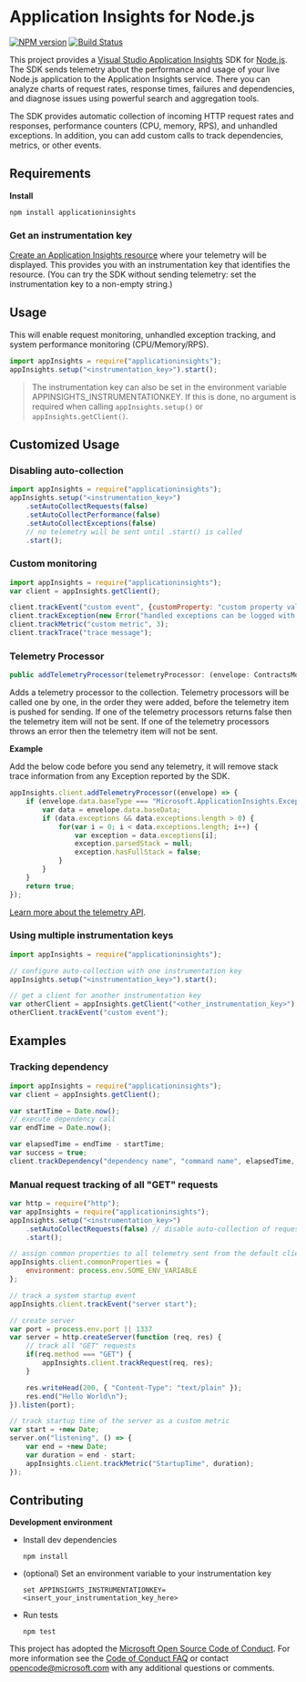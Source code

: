# Application Insights for Node.js

[![NPM version](https://badge.fury.io/js/applicationinsights.svg)](http://badge.fury.io/js/applicationinsights)
[![Build Status](https://travis-ci.org/Microsoft/ApplicationInsights-node.js.svg?branch=master)](https://travis-ci.org/Microsoft/ApplicationInsights-node.js)



This project provides a [Visual Studio Application Insights](https://azure.microsoft.com/documentation/articles/app-insights-overview/) SDK for [Node.js](https://nodejs.org/). The SDK sends telemetry about the performance and usage of your live Node.js application to the Application Insights service. There you can analyze charts of request rates, response times, failures and dependencies, and diagnose issues using powerful search and aggregation tools.

The SDK provides automatic collection of incoming HTTP request rates and responses, performance counters (CPU, memory, RPS), and unhandled exceptions. In addition, you can add custom calls to track dependencies, metrics, or other events.


## Requirements ##
**Install**
```
npm install applicationinsights
```

### Get an instrumentation key

[Create an Application Insights resource](https://azure.microsoft.com/documentation/articles/app-insights-create-new-resource/) where your telemetry will be displayed. This provides you with an instrumentation key that identifies the resource. (You can try the SDK without sending telemetry: set the instrumentation key to a non-empty string.)


## Usage ##

This will enable request monitoring, unhandled exception tracking, and system performance monitoring (CPU/Memory/RPS).

```javascript
import appInsights = require("applicationinsights");
appInsights.setup("<instrumentation_key>").start();
```

>The instrumentation key can also be set in the environment variable APPINSIGHTS_INSTRUMENTATIONKEY. If this is done, no argument is required when calling `appInsights.setup()` or `appInsights.getClient()`.



## Customized Usage ##

### Disabling auto-collection

```javascript
import appInsights = require("applicationinsights");
appInsights.setup("<instrumentation_key>")
    .setAutoCollectRequests(false)
    .setAutoCollectPerformance(false)
    .setAutoCollectExceptions(false)
    // no telemetry will be sent until .start() is called
    .start();
```

### Custom monitoring

```javascript
import appInsights = require("applicationinsights");
var client = appInsights.getClient();

client.trackEvent("custom event", {customProperty: "custom property value"});
client.trackException(new Error("handled exceptions can be logged with this method"));
client.trackMetric("custom metric", 3);
client.trackTrace("trace message");
```

### Telemetry Processor

```javascript
public addTelemetryProcessor(telemetryProcessor: (envelope: ContractsModule.Contracts.Envelope) => boolean)
```

Adds a telemetry processor to the collection. Telemetry processors will be called one by one, in the order they were added, before the telemetry item is pushed for sending. 
If one of the telemetry processors returns false then the telemetry item will not be sent. 
If one of the telemetry processors throws an error then the telemetry item will not be sent.

**Example**

Add the below code before you send any telemetry, it will remove stack trace information from any Exception reported by the SDK.

```javascript
appInsights.client.addTelemetryProcessor((envelope) => {
    if (envelope.data.baseType === "Microsoft.ApplicationInsights.ExceptionData") {
        var data = envelope.data.baseData;
        if (data.exceptions && data.exceptions.length > 0) {
            for(var i = 0; i < data.exceptions.length; i++) {
                var exception = data.exceptions[i];
                exception.parsedStack = null;
                exception.hasFullStack = false;
            }
        }
    }
    return true;
});
```

[Learn more about the telemetry API](https://azure.microsoft.com/documentation/articles/app-insights-api-custom-events-metrics/).

### Using multiple instrumentation keys

```javascript
import appInsights = require("applicationinsights");

// configure auto-collection with one instrumentation key
appInsights.setup("<instrumentation_key>").start();

// get a client for another instrumentation key
var otherClient = appInsights.getClient("<other_instrumentation_key>");
otherClient.trackEvent("custom event");
```

## Examples

### Tracking dependency

```javascript
import appInsights = require("applicationinsights");
var client = appInsights.getClient();

var startTime = Date.now();
// execute dependency call
var endTime = Date.now();

var elapsedTime = endTime - startTime;
var success = true;
client.trackDependency("dependency name", "command name", elapsedTime, success);
```



### Manual request tracking of all "GET" requests

```javascript
var http = require("http");
var appInsights = require("applicationinsights");
appInsights.setup("<instrumentation_key>")
    .setAutoCollectRequests(false) // disable auto-collection of requests for this example
    .start();

// assign common properties to all telemetry sent from the default client
appInsights.client.commonProperties = {
    environment: process.env.SOME_ENV_VARIABLE
};

// track a system startup event
appInsights.client.trackEvent("server start");

// create server
var port = process.env.port || 1337
var server = http.createServer(function (req, res) {
    // track all "GET" requests
    if(req.method === "GET") {
        appInsights.client.trackRequest(req, res);
    }

    res.writeHead(200, { "Content-Type": "text/plain" });
    res.end("Hello World\n");
}).listen(port);

// track startup time of the server as a custom metric
var start = +new Date;
server.on("listening", () => {
    var end = +new Date;
    var duration = end - start;
    appInsights.client.trackMetric("StartupTime", duration);
});
```




## Contributing

**Development environment**

* Install dev dependencies
    
    ```
    npm install 
    ```
* (optional) Set an environment variable to your instrumentation key
    
    ```
    set APPINSIGHTS_INSTRUMENTATIONKEY=<insert_your_instrumentation_key_here>
    ```
* Run tests
    
    ```
    npm test
    ```

This project has adopted the [Microsoft Open Source Code of Conduct](https://opensource.microsoft.com/codeofconduct/). For more information see the [Code of Conduct FAQ](https://opensource.microsoft.com/codeofconduct/faq/) or contact [opencode@microsoft.com](mailto:opencode@microsoft.com) with any additional questions or comments.
